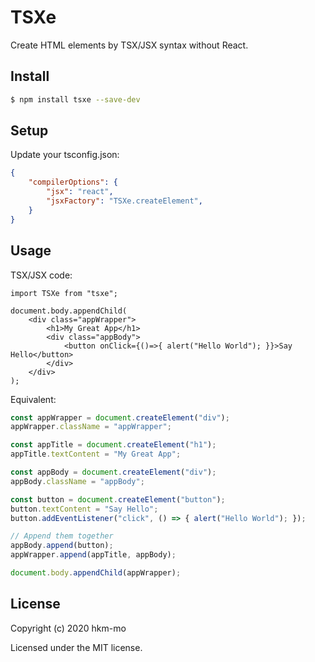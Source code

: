 # TSXe

Create HTML elements by TSX/JSX syntax without React.

## Install

```sh
$ npm install tsxe --save-dev
```

## Setup

Update your tsconfig.json:

```json
{
    "compilerOptions": {
        "jsx": "react",
        "jsxFactory": "TSXe.createElement",
    }
}
```

## Usage

TSX/JSX code:

```tsx
import TSXe from "tsxe";

document.body.appendChild(
    <div class="appWrapper">
        <h1>My Great App</h1>
        <div class="appBody">
            <button onClick={()=>{ alert("Hello World"); }}>Say Hello</button>
        </div>
    </div>
);
```

Equivalent:

```ts
const appWrapper = document.createElement("div");
appWrapper.className = "appWrapper";

const appTitle = document.createElement("h1");
appTitle.textContent = "My Great App";

const appBody = document.createElement("div");
appBody.className = "appBody";

const button = document.createElement("button");
button.textContent = "Say Hello";
button.addEventListener("click", () => { alert("Hello World"); });

// Append them together
appBody.append(button);
appWrapper.append(appTitle, appBody);

document.body.appendChild(appWrapper);
```

## License

Copyright (c) 2020 hkm-mo

Licensed under the MIT license.